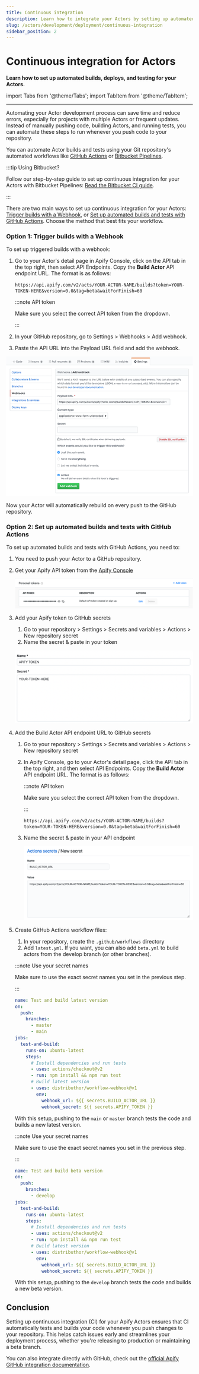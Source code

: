 ```yaml
---
title: Continuous integration
description: Learn how to integrate your Actors by setting up automated builds, deploys, and testing for your Actors.
slug: /actors/development/deployment/continuous-integration
sidebar_position: 2
---
```


# Continuous integration for Actors

**Learn how to set up automated builds, deploys, and testing for your Actors.**

import Tabs from '@theme/Tabs';
import TabItem from '@theme/TabItem';

---

Automating your Actor development process can save time and reduce errors, especially for projects  with multiple Actors or frequent updates. Instead of manually pushing code, building Actors, and running tests, you can automate these steps to run whenever you push code to your repository.

You can automate Actor builds and tests using your Git repository's automated workflows like [GitHub Actions](https://github.com/features/actions) or [Bitbucket Pipelines](https://www.atlassian.com/software/bitbucket/features/pipelines).


:::tip Using Bitbucket?

Follow our step-by-step guide to set up continuous integration for your Actors with Bitbucket Pipelines: [Read the Bitbucket CI guide](https://help.apify.com/en/articles/6988586-setting-up-continuous-integration-for-apify-actors-on-bitbucket).

:::

There are two main ways to set up continuous integration for your Actors: [Trigger builds with a Webhook](#option-1-trigger-builds-with-a-webhook), or [Set up automated builds and tests with GitHub Actions](#option-2-set-up-automated-builds-and-tests-with-github-actions). Choose the method that best fits your workflow.

### Option 1: Trigger builds with a Webhook

To set up triggered builds with a webhook:

1. Go to your Actor's detail page in Apify Console, click on the API tab in the top right, then select API Endpoints. Copy the **Build Actor** API endpoint URL. The format is as follows:

      ```cURL
      https://api.apify.com/v2/acts/YOUR-ACTOR-NAME/builds?token=YOUR-TOKEN-HERE&version=0.0&tag=beta&waitForFinish=60
      ```

   :::note API token
   
   Make sure you select the correct API token from the dropdown.
   
   :::

1. In your GitHub repository, go to Settings > Webhooks > Add webhook.
1. Paste the API URL into the Payload URL field and add the webhook.

![GitHub integration](./images/ci-github-integration.png)

Now your Actor will automatically rebuild on every push to the GitHub repository.

### Option 2: Set up automated builds and tests with GitHub Actions

To set up automated builds and tests with GitHub Actions, you need to:

1. You need to push your Actor to a GitHub repository.
1. Get your Apify API token from the [Apify Console](https://console.apify.com/settings/integrations)

    ![Apify token in app](./images/ci-token.png)

1. Add your Apify token to GitHub secrets
   1. Go to your repository > Settings > Secrets and variables > Actions > New repository secret
   1. Name the secret & paste in your token

     ![Add Apify token to secrets](./images/ci-add-token.png)

1. Add the Build Actor API endpoint URL to GitHub secrets
   1. Go to your repository > Settings > Secrets and variables > Actions > New repository secret
   1. In Apify Console, go to your Actor's detail page, click the API tab in the top right, and then select API Endpoints. Copy the **Build Actor** API endpoint URL. The format is as follows:
     
       :::note API token
       
      Make sure you select the correct API token from the dropdown.
      
      :::

      ```cURL
      https://api.apify.com/v2/acts/YOUR-ACTOR-NAME/builds?token=YOUR-TOKEN-HERE&version=0.0&tag=beta&waitForFinish=60
      ```

   1. Name the secret & paste in your API endpoint

      ![Add build Actor URL to secrets](./images/ci-add-build-url.png)

1. Create GitHub Actions workflow files:
   1. In your repository, create the `.github/workflows` directory
   1. Add `latest.yml`. If you want, you can also add `beta.yml` to build actors from the develop branch (or other branches).

    <Tabs groupId="main">
    <TabItem value="latest.yml" label="latest.yml">

    :::note Use your secret names
    
    Make sure to use the exact secret names you set in the previous step.
    
    :::

    ```yaml
    name: Test and build latest version
    on:
      push:
        branches:
          - master
          - main
    jobs:
      test-and-build:
        runs-on: ubuntu-latest
        steps:
          # Install dependencies and run tests
          - uses: actions/checkout@v2
          - run: npm install && npm run test
          # Build latest version
          - uses: distributhor/workflow-webhook@v1
            env:
              webhook_url: ${{ secrets.BUILD_ACTOR_URL }}
              webhook_secret: ${{ secrets.APIFY_TOKEN }}

    ```

    With this setup, pushing to the `main` or `master` branch tests the code and builds a new latest version.

    </TabItem>
    <TabItem value="beta.yml" label="beta.yml">

    :::note Use your secret names
    
    Make sure to use the exact secret names you set in the previous step.
    
    :::

    ```yaml
    name: Test and build beta version
    on:
      push:
        branches:
          - develop
    jobs:
      test-and-build:
        runs-on: ubuntu-latest
        steps:
          # Install dependencies and run tests
          - uses: actions/checkout@v2
          - run: npm install && npm run test
          # Build latest version
          - uses: distributhor/workflow-webhook@v1
            env:
              webhook_url: ${{ secrets.BUILD_ACTOR_URL }}
              webhook_secret: ${{ secrets.APIFY_TOKEN }}

    ```

    With this setup, pushing to the `develop` branch tests the code and builds a new beta version.

    </TabItem>
    </Tabs>

## Conclusion

Setting up continuous integration (CI) for your Apify Actors ensures that CI automatically tests and builds your code whenever you push changes to your repository. This helps catch issues early and streamlines your deployment process, whether you're releasing to production or maintaining a beta branch.

You can also integrate directly with GitHub, check out the [official Apify GitHub integration documentation](/platform/integrations/github).
